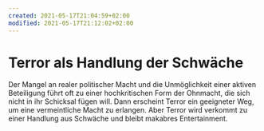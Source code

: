 ```yaml
---
created: 2021-05-17T21:04:59+02:00
modified: 2021-05-17T21:12:02+02:00
---
```


# Terror als Handlung der Schwäche

Der Mangel an realer politischer Macht und die Unmöglichkeit einer aktiven Beteiligung führt oft zu einer hochkritischen Form der Ohnmacht, die sich nicht in ihr Schicksal fügen will.
Dann erscheint Terror ein geeigneter Weg, um eine vermeintliche Macht zu erlangen.
Aber Terror wird verkommt zu einer Handlung aus Schwäche und bleibt makabres Entertainment.
